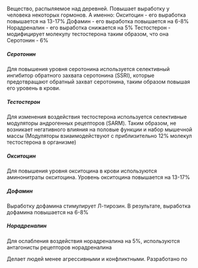 Вещество, распыляемое над деревней. Повышает выработку у человека некоторых гормонов. А именно:
Окситоцин - его выработка повышается на 13-17%
Дофамин - его выработка повышается на 6-8%
Норадреналин - его выработка снижается на 5%
Тестостерон - модифицирует молекулу тестостерона таким образом, что она 
Серотонин - 6%

##### Серотонин
Для повышения уровня серотонина используется селективный ингибитор обратного захвата серотонина (SSRI), которые предотвращают обратный захват серотонина, таким образом повышая его уровень в крови.

##### Тестостерон
Для изменения воздействия тестостерона используется селективные модуляторы андрогенных рецепторов (SARM). Таким образом, не возникает негативного влияния на половые функции и набор мышечной массы (Модуляторы взиаимодействуют с приблизительно 12% молекул тестостерона в организме)

##### Окситоцин
Для повышения уровня окситоцина в крови используются аминонитраты окситоцина. Уровень окситоцина повышается на 13-17%

##### Дофамин
Выработку дофамина стимулирует Л-тирозин. В результате, выработка дофамина повышается на 6-8%

##### Норадреналин
Для ослабления воздействия норадреналина на 5%, используются антагонисты рецепторов норадреналина


Делает людей менее агрессивными и конфликтными. Разработано по 